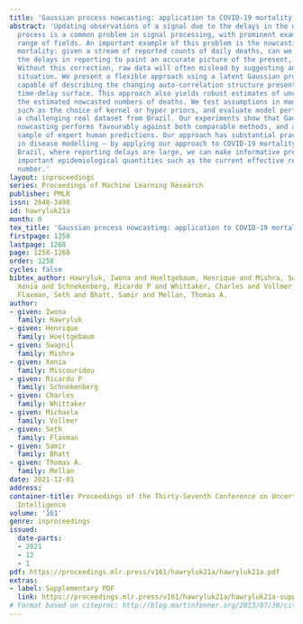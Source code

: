 ```yaml
---
title: 'Gaussian process nowcasting: application to COVID-19 mortality reporting'
abstract: 'Updating observations of a signal due to the delays in the measurement
  process is a common problem in signal processing, with prominent examples in a wide
  range of fields. An important example of this problem is the nowcasting of COVID-19
  mortality: given a stream of reported counts of daily deaths, can we correct for
  the delays in reporting to paint an accurate picture of the present, with uncertainty?
  Without this correction, raw data will often mislead by suggesting an improving
  situation. We present a flexible approach using a latent Gaussian process that is
  capable of describing the changing auto-correlation structure present in the reporting
  time-delay surface. This approach also yields robust estimates of uncertainty for
  the estimated nowcasted numbers of deaths. We test assumptions in model specification
  such as the choice of kernel or hyper priors, and evaluate model performance on
  a challenging real dataset from Brazil. Our experiments show that Gaussian process
  nowcasting performs favourably against both comparable methods, and against a small
  sample of expert human predictions. Our approach has substantial practical utility
  in disease modelling — by applying our approach to COVID-19 mortality data from
  Brazil, where reporting delays are large, we can make informative predictions on
  important epidemiological quantities such as the current effective reproduction
  number.'
layout: inproceedings
series: Proceedings of Machine Learning Research
publisher: PMLR
issn: 2640-3498
id: hawryluk21a
month: 0
tex_title: 'Gaussian process nowcasting: application to COVID-19 mortality reporting'
firstpage: 1258
lastpage: 1268
page: 1258-1268
order: 1258
cycles: false
bibtex_author: Hawryluk, Iwona and Hoeltgebaum, Henrique and Mishra, Swapnil and Miscouridou,
  Xenia and Schnekenberg, Ricardo P and Whittaker, Charles and Vollmer, Michaela and
  Flaxman, Seth and Bhatt, Samir and Mellan, Thomas A.
author:
- given: Iwona
  family: Hawryluk
- given: Henrique
  family: Hoeltgebaum
- given: Swapnil
  family: Mishra
- given: Xenia
  family: Miscouridou
- given: Ricardo P
  family: Schnekenberg
- given: Charles
  family: Whittaker
- given: Michaela
  family: Vollmer
- given: Seth
  family: Flaxman
- given: Samir
  family: Bhatt
- given: Thomas A.
  family: Mellan
date: 2021-12-01
address:
container-title: Proceedings of the Thirty-Seventh Conference on Uncertainty in Artificial
  Intelligence
volume: '161'
genre: inproceedings
issued:
  date-parts:
  - 2021
  - 12
  - 1
pdf: https://proceedings.mlr.press/v161/hawryluk21a/hawryluk21a.pdf
extras:
- label: Supplementary PDF
  link: https://proceedings.mlr.press/v161/hawryluk21a/hawryluk21a-supp.pdf
# Format based on citeproc: http://blog.martinfenner.org/2013/07/30/citeproc-yaml-for-bibliographies/
---
```

